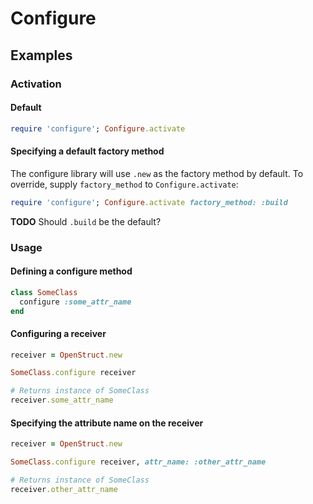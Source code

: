 # Configure

## Examples

### Activation

#### Default

```ruby
require 'configure'; Configure.activate
```

#### Specifying a default factory method

The configure library will use `.new` as the factory method by default. To override, supply `factory_method` to `Configure.activate`:

```ruby
require 'configure'; Configure.activate factory_method: :build
```

**TODO** Should `.build` be the default?

### Usage

#### Defining a configure method

```ruby
class SomeClass
  configure :some_attr_name
end
```

#### Configuring a receiver

```ruby
receiver = OpenStruct.new

SomeClass.configure receiver

# Returns instance of SomeClass
receiver.some_attr_name
```

#### Specifying the attribute name on the receiver

```ruby
receiver = OpenStruct.new

SomeClass.configure receiver, attr_name: :other_attr_name

# Returns instance of SomeClass
receiver.other_attr_name
```
